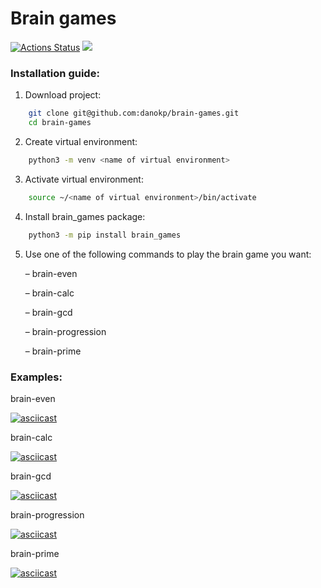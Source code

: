 # Brain games 
[![Actions Status](https://github.com/danokp/python-project-49/workflows/hexlet-check/badge.svg)](https://github.com/danokp/python-project-49/actions)
<a href="https://codeclimate.com/github/danokp/python-project-49/maintainability"><img src="https://api.codeclimate.com/v1/badges/3bfb7273713457a21fbf/maintainability" /></a>

### Installation guide:
1. Download project:
```sh
    git clone git@github.com:danokp/brain-games.git
    cd brain-games
```
2. Create virtual environment:
```sh
    python3 -m venv <name of virtual environment>
```
3. Activate virtual environment:
```sh
    source ~/<name of virtual environment>/bin/activate
```
4. Install brain_games package:
```sh
    python3 -m pip install brain_games
```
5. Use one of the following commands to play the brain game you want:

	–  brain-even

	–  brain-calc

	–  brain-gcd

	–  brain-progression

	–  brain-prime

### Examples:

brain-even

[![asciicast](https://asciinema.org/a/SHHFRRHNWYgROO0tNk3jzef41.svg)](https://asciinema.org/a/SHHFRRHNWYgROO0tNk3jzef41)

brain-calc

[![asciicast](https://asciinema.org/a/KQhp04b97eA3OAx8GOBzRk8fl.svg)](https://asciinema.org/a/KQhp04b97eA3OAx8GOBzRk8fl)

brain-gcd

[![asciicast](https://asciinema.org/a/BBZWIuSDBvSqLD5jxxoYw0PLJ.svg)](https://asciinema.org/a/BBZWIuSDBvSqLD5jxxoYw0PLJ)

brain-progression

[![asciicast](https://asciinema.org/a/taOn2SjtVqad9xOi582mymvq3.svg)](https://asciinema.org/a/taOn2SjtVqad9xOi582mymvq3)

brain-prime

[![asciicast](https://asciinema.org/a/2XAHp5LMwTvPTFkSruvL4Lp4s.svg)](https://asciinema.org/a/2XAHp5LMwTvPTFkSruvL4Lp4s)
